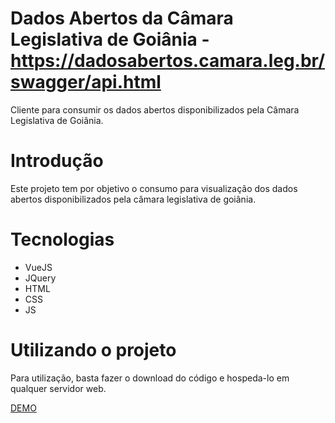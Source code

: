 # Dados Abertos da Câmara Legislativa de Goiânia - https://dadosabertos.camara.leg.br/swagger/api.html
Cliente para consumir os dados abertos disponibilizados pela Câmara Legislativa de Goiânia.

# Introdução

Este projeto tem por objetivo o consumo para visualização dos dados abertos disponibilizados pela câmara legislativa de goiânia.

# Tecnologias
- VueJS
- JQuery
- HTML
- CSS
- JS

# Utilizando o projeto

Para utilização, basta fazer o download do código e hospeda-lo em qualquer servidor web.

[DEMO](https://ermesoml.github.io/Dados-Abertos-C-mara-Goi-nia/)

